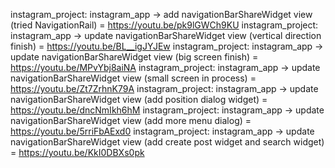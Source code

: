 instagram_project: instagram_app -> add navigationBarShareWidget view (tried NavigationRail) = https://youtu.be/pk9lGWCh9KU
instagram_project: instagram_app -> update navigationBarShareWidget view (vertical direction finish) = https://youtu.be/BL__igJYJEw
instagram_project: instagram_app -> update navigationBarShareWidget view (big screen finish) = https://youtu.be/MPvYbj8aiNA
instagram_project: instagram_app -> update navigationBarShareWidget view (small screen in process) = https://youtu.be/Zt7ZrhnK79A
instagram_project: instagram_app -> update navigationBarShareWidget view (add position dialog widget) = https://youtu.be/dncNmIkh6hM
instagram_project: instagram_app -> update navigationBarShareWidget view (add more menu dialog) = https://youtu.be/5rriFbAExd0
instagram_project: instagram_app -> update navigationBarShareWidget view (add create post widget and search widget) = https://youtu.be/KkI0DBXs0pk